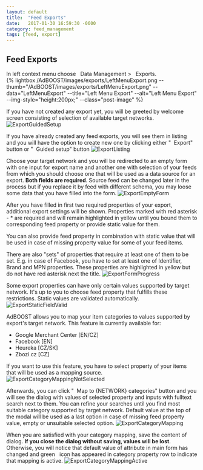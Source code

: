 ```yaml
---
layout: default
title:  "Feed Exports"
date:   2017-01-30 16:59:30 -0600
category: feed_management
tags: [feed, export]
---
```


## Feed Exports

In left context menu choose <i class="fa fa-database">&nbsp;</i> Data Management > <i class="fa fa-share">&nbsp;</i> Exports.<br/>
{%
    lightbox /AdBOOST/images/exports/LeftMenuExport.png
    --thumb="/AdBOOST/images/exports/LeftMenuExport.png"
    --data="LeftMenuExport"
    --title="Left Menu Export"
    --alt="Left Menu Export"
    --img-style="height:200px;"
    --class="post-image"
%}

If you have not created any export yet, you will be greeted by welcome screen consisting of selection of available target networks.
![ExportGuidedSetup](/AdBOOST/images/exports/ExportGuidedSetup.png)

If you have already created any feed exports, you will see them in listing and you will have the option to create new one by clicking either "<i class="fa fa-plus">&nbsp;</i> Export" button or "<i class="fa fa-question">&nbsp;</i> Guided setup" button
![ExportListing](/AdBOOST/images/exports/ExportListing.png)

Choose your target network and you will be redirected to an empty form with one input for export name and another one with selection of your feeds from which you should choose one that will be used as a data source for an export. **Both fields are required**. Source feed can be changed later in the process but if you replace it by feed with different schema, you may loose some data that you have filled into the form.
![ExportEmptyForm](/AdBOOST/images/exports/ExportEmptyForm.png)

After you have filled in first two required properties of your export, additional export settings will be shown. Properties marked with red asterisk - <span class="text-red">*</span> are required and will remain highlighted in yellow until you bound them to corresponding feed property or provide static value for them.

You can also provide feed property in combination with static value that will be used in case of missing property value for some of your feed items.

There are also "sets" of properties that require at least one of them to be set. E.g. in case of Facebook, you have to set at least one of Identifier, Brand and MPN properties. These properties are highlighted in yellow but do not have red asterisk next the title.
![ExportFormProgress](/AdBOOST/images/exports/ExportFormProgress.png)

Some export properties can have only certain values supported by target network. It's up to you to choose feed property that fulfills these restrictions. Static values are validated automatically.
![ExportStaticFieldValid](/AdBOOST/images/exports/ExportStaticFieldValid.png)

AdBOOST allows you to map your item categories to values supported by export's target network. This feature is currently available for:

- Google Merchant Center [EN/CZ]
- Facebook [EN]
- Heureka [CZ/SK]
- Zbozi.cz [CZ]

 If you want to use this feature, you have to select property of your items that will be used as a mapping source.
![ExportCategoryMappingNotSelected](/AdBOOST/images/exports/ExportCategoryMappingNotSelected.png)

Afterwards, you can click "<i class="fa fa-wrench">&nbsp;</i> Map to {NETWORK} categories" button and you will see the dialog with values of selected property and inputs with fulltext search next to them. You can refine your searches until you find most suitable category supported by target network. Default value at the top of the modal will be used as a last option in case of missing feed property value, empty or unsuitable selected option.
![ExportCategoryMapping](/AdBOOST/images/exports/ExportCategoryMapping.png)

When you are satisfied with your category mapping, save the content of dialog. **If you close the dialog without saving, values will be lost**. Otherwise, you will notice that default value of attribute in main form has changed and green <i class="glyphicon glyphicon-ok">&nbsp;</i> icon has appeared in category property row to indicate that mapping is active.
![ExportCategoryMappingActive](/AdBOOST/images/exports/ExportCategoryMappingActive.png)